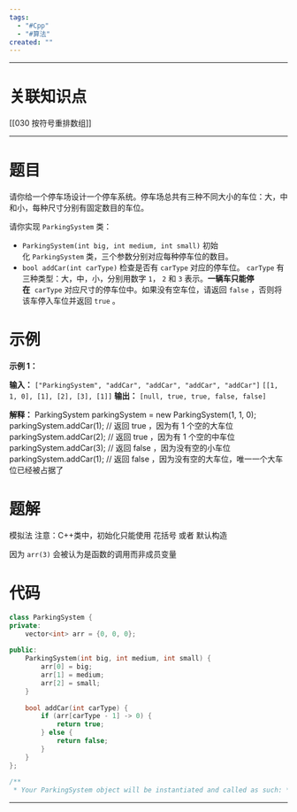 ```yaml
---
tags:
  - "#Cpp"
  - "#算法"
created: ""
---
```


---
# 关联知识点

[[030 按符号重排数组]]

---
# 题目

请你给一个停车场设计一个停车系统。停车场总共有三种不同大小的车位：大，中和小，每种尺寸分别有固定数目的车位。

请你实现 `ParkingSystem` 类：

- `ParkingSystem(int big, int medium, int small)` 初始化 `ParkingSystem` 类，三个参数分别对应每种停车位的数目。
- `bool addCar(int carType)` 检查是否有 `carType` 对应的停车位。 `carType` 有三种类型：大，中，小，分别用数字 `1`， `2` 和 `3` 表示。**一辆车只能停在**  `carType` 对应尺寸的停车位中。如果没有空车位，请返回 `false` ，否则将该车停入车位并返回 `true` 。

# 示例

**示例 1：**

**输入：**
`["ParkingSystem", "addCar", "addCar", "addCar", "addCar"]`
`[[1, 1, 0], [1], [2], [3], [1]]`
**输出：**
`[null, true, true, false, false]`

**解释：**
ParkingSystem parkingSystem = new ParkingSystem(1, 1, 0);
parkingSystem.addCar(1); // 返回 true ，因为有 1 个空的大车位
parkingSystem.addCar(2); // 返回 true ，因为有 1 个空的中车位
parkingSystem.addCar(3); // 返回 false ，因为没有空的小车位
parkingSystem.addCar(1); // 返回 false ，因为没有空的大车位，唯一一个大车位已经被占据了

# 题解

模拟法
注意：C++类中，初始化只能使用 花括号 或者 默认构造

因为 `arr(3)` 会被认为是函数的调用而非成员变量

# 代码

```C++
class ParkingSystem {  
private:  
    vector<int> arr = {0, 0, 0};  
  
public:  
    ParkingSystem(int big, int medium, int small) {  
        arr[0] = big;  
        arr[1] = medium;  
        arr[2] = small;  
    }  
  
    bool addCar(int carType) {  
        if (arr[carType - 1] -> 0) {  
            return true;  
        } else {  
            return false;  
        }  
    }  
};  
  
/**  
 * Your ParkingSystem object will be instantiated and called as such: * ParkingSystem* obj = new ParkingSystem(big, medium, small); * bool param_1 = obj->addCar(carType); */
```


---
